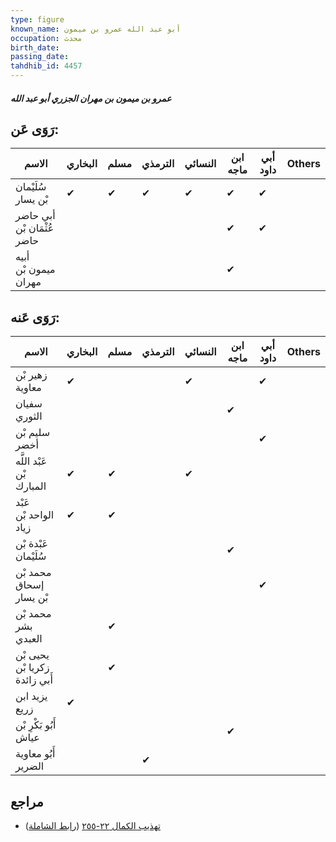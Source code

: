 ```yaml
---
type: figure
known_name: أبو عبد الله عمرو بن ميمون
occupation: محدث
birth_date:
passing_date:
tahdhib_id: 4457
---
```

##### عمرو بن ميمون بن مهران الجزري أبو عبد الله

## رَوَى عَن:
| الاسم                      | البخاري | مسلم | الترمذي | النسائي | ابن ماجه | أبي داود | Others |
| -------------------------- | ------- | ---- | ------- | ------- | -------- | -------- | ------ |
| سُلَيْمان بْن يسار         | ✔       | ✔    | ✔       | ✔       | ✔        | ✔        |        |
| أبي حاضر عُثْمَان بْن حاضر |         |      |         |         | ✔        | ✔        |        |
| أبيه ميمون بْن مهران       |         |      |         |         | ✔        |          |        |
## رَوَى عَنه:
| الاسم                         | البخاري | مسلم | الترمذي | النسائي | ابن ماجه | أبي داود | Others |
| ----------------------------- | ------- | ---- | ------- | ------- | -------- | -------- | ------ |
| زهير بْن معاوية               | ✔       |      |         | ✔       |          | ✔        |        |
| سفيان الثوري                  |         |      |         |         | ✔        |          |        |
| سليم بْن أخضر                 |         |      |         |         |          | ✔        |        |
| عَبْد اللَّه بْن المبارك      | ✔       | ✔    |         | ✔       |          |          |        |
| عَبْد الواحد بْن زياد         | ✔       | ✔    |         |         |          |          |        |
| عَبْدة بْن سُلَيْمان          |         |      |         |         | ✔        |          |        |
| محمد بْن إسحاق بْن يسار       |         |      |         |         |          | ✔        |        |
| محمد بْن بشر العبدي           |         | ✔    |         |         |          |          |        |
| يحيى بْن زكريا بْن أَبي زائدة |         | ✔    |         |         |          |          |        |
| يزيد ابن زريع                 | ✔       |      |         |         |          |          |        |
| أَبُو بَكْرِ بْن عياش         |         |      |         |         | ✔        |          |        |
| أَبُو معاوية الضرير           |         |      | ✔       |         |          |          |        |
## مراجع
- [تهذيب الكمال ٢٢-٢٥٥](obsidian://open?vault=Tahdhib-al-Kamal&file=Figures/٤٤٥٧-عمرو%20بن%20ميمون%20بن%20مهران%20الجزري%20أبو%20عبد%20الله) ([رابط الشاملة](https://shamela.ws/book/3722/11508))